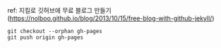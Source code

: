 ref: 지킬로 깃허브에 무료 블로그 만들기(https://nolboo.github.io/blog/2013/10/15/free-blog-with-github-jekyll/)

```
git checkout --orphan gh-pages
git push origin gh-pages
```
